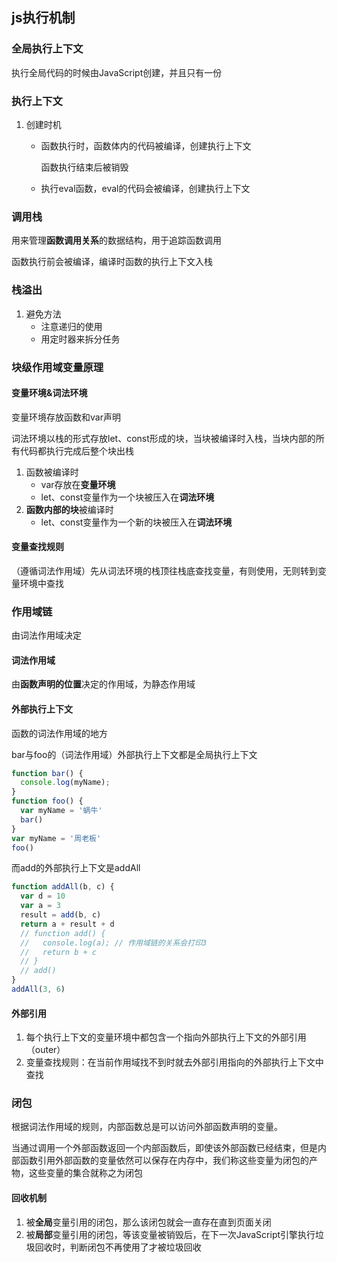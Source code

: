 ## js执行机制

### 全局执行上下文

执行全局代码的时候由JavaScript创建，并且只有一份

### 执行上下文

1. 创建时机

   - 函数执行时，函数体内的代码被编译，创建执行上下文

     函数执行结束后被销毁

   - 执行eval函数，eval的代码会被编译，创建执行上下文

### 调用栈

用来管理**函数调用关系**的数据结构，用于追踪函数调用

函数执行前会被编译，编译时函数的执行上下文入栈

### 栈溢出

1. 避免方法
   - 注意递归的使用
   - 用定时器来拆分任务

### 块级作用域变量原理

#### 变量环境&词法环境

变量环境存放函数和var声明

词法环境以栈的形式存放let、const形成的块，当块被编译时入栈，当块内部的所有代码都执行完成后整个块出栈

1. 函数被编译时
   - var存放在**变量环境**
   - let、const变量作为一个块被压入在**词法环境**
2. **函数内部的块**被编译时
   - let、const变量作为一个新的块被压入在**词法环境**

#### 变量查找规则

（遵循词法作用域）先从词法环境的栈顶往栈底查找变量，有则使用，无则转到变量环境中查找

### 作用域链

由词法作用域决定

#### 词法作用域

由**函数声明的位置**决定的作用域，为静态作用域

#### 外部执行上下文

函数的词法作用域的地方

bar与foo的（词法作用域）外部执行上下文都是全局执行上下文

```js
function bar() {
  console.log(myName);
}
function foo() {
  var myName = '蜗牛'
  bar()
}
var myName = '周老板'
foo()
```

而add的外部执行上下文是addAll

```js
function addAll(b, c) {
  var d = 10
  var a = 3
  result = add(b, c)
  return a + result + d
  // function add() {
  //   console.log(a); // 作用域链的关系会打印3
  //   return b + c
  // }
  // add()
}
addAll(3, 6)
```

#### 外部引用

1. 每个执行上下文的变量环境中都包含一个指向外部执行上下文的外部引用（outer）
2. 变量查找规则：在当前作用域找不到时就去外部引用指向的外部执行上下文中查找

### 闭包

根据词法作用域的规则，内部函数总是可以访问外部函数声明的变量。

当通过调用一个外部函数返回一个内部函数后，即使该外部函数已经结束，但是内部函数引用外部函数的变量依然可以保存在内存中，我们称这些变量为闭包的产物，这些变量的集合就称之为闭包

#### 回收机制

1. 被**全局**变量引用的闭包，那么该闭包就会一直存在直到页面关闭
2. 被**局部**变量引用的闭包，等该变量被销毁后，在下一次JavaScript引擎执行垃圾回收时，判断闭包不再使用了才被垃圾回收